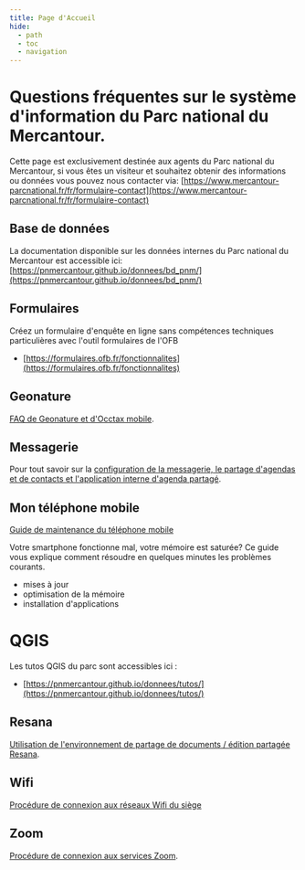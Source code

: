 ```yaml
---
title: Page d'Accueil
hide:
  - path
  - toc
  - navigation
---
```


# Questions fréquentes sur le système d'information du Parc national du Mercantour.

Cette page est exclusivement destinée aux agents du Parc national du Mercantour, si vous êtes un visiteur et souhaitez obtenir des informations ou données vous pouvez nous contacter via: 
[https://www.mercantour-parcnational.fr/fr/formulaire-contact](https://www.mercantour-parcnational.fr/fr/formulaire-contact)


## Base de données
La documentation disponible sur les données internes du Parc national du Mercantour est accessible ici: [https://pnmercantour.github.io/donnees/bd_pnm/](https://pnmercantour.github.io/donnees/bd_pnm/)


## Formulaires

Créez un formulaire d'enquête en ligne sans compétences techniques particulières avec l'outil formulaires de l'OFB

- [https://formulaires.ofb.fr/fonctionnalites](https://formulaires.ofb.fr/fonctionnalites)


## Geonature

[FAQ de Geonature et d'Occtax mobile](./geonature/README.md).

## Messagerie

Pour tout savoir sur la [configuration de la messagerie, le partage d'agendas et de contacts et l'application interne d'agenda partagé](./messagerie/README.md).

## Mon téléphone mobile

[Guide de maintenance du téléphone mobile](./mobile/README.md)

Votre smartphone fonctionne mal, votre mémoire est saturée?
Ce guide vous explique comment résoudre en quelques minutes les problèmes courants.

- mises à jour
- optimisation de la mémoire
- installation d'applications

# QGIS
Les tutos QGIS du parc sont accessibles ici : 
- [https://pnmercantour.github.io/donnees/tutos/](https://pnmercantour.github.io/donnees/tutos/)

## Resana

[Utilisation de l'environnement de partage de documents / édition partagée Resana](./resana).


## Wifi

[Procédure de connexion aux réseaux Wifi du siège](./reseau/README.md)

## Zoom

[Procédure de connexion aux services Zoom](./messagerie/Zoom.md).
